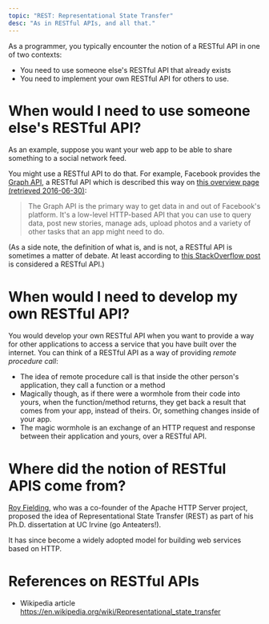 ```yaml
---
topic: "REST: Representational State Transfer"
desc: "As in RESTful APIs, and all that."
---
```


As a programmer, you typically encounter the notion of a RESTful API in one of two contexts:
* You need to use someone else's RESTful API that already exists
* You need to implement your own RESTful API for others to use.

# When would I need to use someone else's RESTful API?

As an example, suppose you want your web app to be able to share something to a social network feed.

You might use a RESTful API to do that.   For example, Facebook provides the [Graph API](https://developers.facebook.com/docs/graph-api), a RESTful API
which is described this way on [this overview page (retrieved 2016-06-30)](https://developers.facebook.com/docs/graph-api/overview/):

> The Graph API is the primary way to get data in and out of Facebook's platform. 
> It's a low-level HTTP-based API that you can use to query data, post new stories, 
> manage ads, upload photos and a variety of other tasks that an app might need to do.

(As a side note, the definition of what is, and is not, a RESTful API is sometimes a matter of debate.   At least 
according to [this StackOverflow post](http://stackoverflow.com/questions/4573963/is-facebook-graph-api-considered-a-restful-api) is considered a RESTful API.)

# When would I need to develop my own RESTful API?

You would develop your own RESTful API when you want to provide a way for other applications to access a service that you have built
over the internet.  You can think of a RESTful API as a way of providing *remote procedure call*:

* The idea of remote procedure call is that  inside the other person's application, they call a function or a method
* Magically though, as if there were a wormhole from their code into yours, when the function/method returns, they get back a result
  that comes from your app, instead of theirs.  Or, something changes inside of your app.
* The magic wormhole is an exchange of an HTTP request and response between their application and yours, over a RESTful API.

# Where did the notion of RESTful APIS come from?

[Roy Fielding](https://en.wikipedia.org/wiki/Roy_Fielding), who was a co-founder of the Apache HTTP Server project, 
proposed the idea of Representational State Transfer (REST) as part of his Ph.D. dissertation at UC Irvine (go Anteaters!).

It has since become a widely adopted model for building web services based on HTTP.

# References on RESTful APIs

* Wikipedia article <https://en.wikipedia.org/wiki/Representational_state_transfer>

